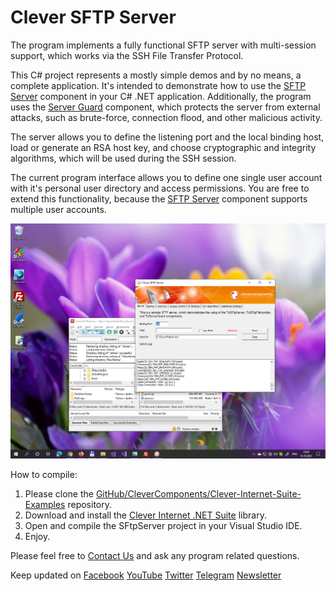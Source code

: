 # Clever SFTP Server

The program implements a fully functional SFTP server with multi-session support, which works via the SSH File Transfer Protocol.   

This C# project represents a mostly simple demos and by no means, a complete application. It's intended to demonstrate how to use the [SFTP Server](https://www.clevercomponents.com/products/inetsuite/sftpserver.asp) component in your C# .NET application. Additionally, the program uses the [Server Guard](https://www.clevercomponents.com/products/inetsuite/serverguard.asp) component, which protects the server from external attacks, such as brute-force, connection flood, and other malicious activity.   

The server allows you to define the listening port and the local binding host, load or generate an RSA host key, and choose cryptographic and integrity algorithms, which will be used during the SSH session.   

The current program interface allows you to define one single user account with it's personal user directory and access permissions. You are free to extend this functionality, because the [SFTP Server](https://www.clevercomponents.com/products/inetsuite/sftpserver.asp) component supports multiple user accounts.   

![Screenshot](sftp-server-net.jpg)

How to compile:   
1. Please clone the [GitHub/CleverComponents/Clever-Internet-Suite-Examples](https://github.com/CleverComponents/Clever-Internet-Suite-Examples) repository.
2. Download and install the [Clever Internet .NET Suite](https://www.clevercomponents.com/downloads/inetsuite/suitenetdownload.asp) library.
3. Open and compile the SFtpServer project in your Visual Studio IDE.
4. Enjoy.

Please feel free to [Contact Us](https://www.clevercomponents.com/support/) and ask any program related questions.   

Keep updated on [Facebook](http://www.facebook.com/clevercomponents)   [YouTube](https://www.youtube.com/channel/UC9Si4WNQVSeXQMjdEJ8j1fg)   [Twitter](https://twitter.com/CleverComponent)   [Telegram](https://t.me/clevercomponents)   [Newsletter](https://www.clevercomponents.com/home/maillist.asp)   
